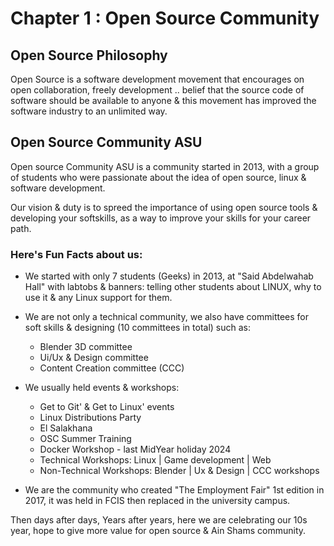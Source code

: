 # Chapter 1 : Open Source Community

## Open Source Philosophy
Open Source is a software development movement that encourages on open collaboration, freely development .. belief that the source code of software should be available to anyone & this movement has improved the software industry to an unlimited way.


## Open Source Community ASU

Open source Community ASU is a community started in 2013, with a group of students who were passionate about the idea of open source, linux & software development.

Our vision & duty is to spreed the importance of using open source tools & developing your softskills, as a way to improve your skills for your career path.


### Here's Fun Facts about us: 

- We started with only 7 students (Geeks) in 2013, at "Said Abdelwahab Hall" with labtobs & banners: telling other students about LINUX, why to use it & any Linux support for them.

- We are not only a technical community, we also have committees for soft skills & designing (10 committees in total) such as:
    - Blender 3D committee 
    - Ui/Ux & Design committee
    - Content Creation committee (CCC)

- We usually held events & workshops:
    - Get to Git' & Get to Linux' events
    - Linux Distributions Party
    - El Salakhana 
    - OSC Summer Training
    - Docker Workshop - last MidYear holiday 2024
    - Technical Workshops: Linux | Game development | Web 
    - Non-Technical Workshops: Blender | Ux & Design | CCC workshops 


- We are the community who created "The Employment Fair" 1st edition in 2017, it was held in FCIS then replaced in the university campus.

Then days after days, Years after years, here we are celebrating our 10s year, hope to give more value for open source & Ain Shams community.